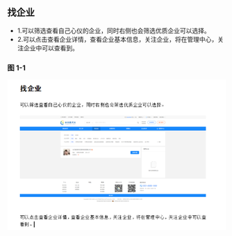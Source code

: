 ## 找企业 <!-- {docsify-ignore} -->

  - 1.可以筛选查看自己心仪的企业，同时右侧也会筛选优质企业可以选择。
  - 2.可以点击查看企业详情，查看企业基本信息，关注企业，将在管理中心，关注企业中可以查看到。



### 图 1-1<!-- {docsify-ignore} -->

![1-1](images/3-0.png)


